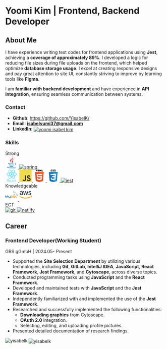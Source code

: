 # **Yoomi Kim | Frontend, Backend Developer**

## **About Me**

I have experience writing test codes for frontend applications using **Jest**, achieving a **coverage of approximately 89%**. I developed a logic for reducing file sizes during file uploads on the frontend, which helped optimize **database storage usage**. I excel at creating responsive designs and pay great attention to site UI, constantly striving to improve by learning tools like **Figma**.

I am **familiar with backend development** and have experience in **API integration**, ensuring seamless communication between systems.

### **Contact**

- **Github**: https://github.com/YisabelK/
- **Email**: **isabelyumi37@gmail.com**
- **LinkedIn**: <a href="https://www.linkedin.com/in/yoomi-isabel-kim-4855572b7/" target="blank"><img align="center" src="https://raw.githubusercontent.com/rahuldkjain/github-profile-readme-generator/master/src/images/icons/Social/linked-in-alt.svg" alt="yoomi isabel kim" height="30" width="40" /></a>
</p>

<h3 align="left">Skills</h3>
<p align="left">
Strong
<br/> 
<a href="https://www.java.com" target="blank" rel="noreferrer">
<img src="https://raw.githubusercontent.com/devicons/devicon/master/icons/java/java-original.svg" alt="java" width="40" height="40"/>
</a>
<a href="https://spring.io/" target="blank" rel="noreferrer">
<img src="https://www.vectorlogo.zone/logos/springio/springio-icon.svg" alt="spring" width="40" height="40"/>
</a>
<br/>
<a href="https://reactjs.org/" target="blank" rel="noreferrer">
<img src="https://raw.githubusercontent.com/devicons/devicon/master/icons/react/react-original-wordmark.svg" alt="react" width="40" height="40"/>
</a>
<a href="https://developer.mozilla.org/en-US/docs/Web/JavaScript" target="blank" rel="noreferrer">
<img src="https://raw.githubusercontent.com/devicons/devicon/master/icons/javascript/javascript-original.svg" alt="javascript" width="40" height="40"/>
</a>
<a href="https://www.w3.org/html/" target="blank" rel="noreferrer">
<img src="https://raw.githubusercontent.com/devicons/devicon/master/icons/html5/html5-original-wordmark.svg" alt="html5" width="40" height="40"/>
</a>
<a href="https://www.w3schools.com/css/" target="blank" rel="noreferrer">
<img src="https://raw.githubusercontent.com/devicons/devicon/master/icons/css3/css3-original-wordmark.svg" alt="css3" width="40" height="40"/>
</a>
<a href="https://jestjs.io" target="_blank" rel="noreferrer"> 
<img src="https://www.vectorlogo.zone/logos/jestjsio/jestjsio-icon.svg" alt="jest" width="40" height="40"/> 
</a>
<br/>
Knowledgeable
<br/>
<a href="https://www.mysql.com/" target="blank" rel="noreferrer">
<img src="https://raw.githubusercontent.com/devicons/devicon/master/icons/mysql/mysql-original-wordmark.svg" alt="mysql" width="40" height="40"/>
</a>
<a href="https://aws.amazon.com" target="blank" rel="noreferrer">
<img src="https://raw.githubusercontent.com/devicons/devicon/master/icons/amazonwebservices/amazonwebservices-original-wordmark.svg" alt="aws" width="40" height="40"/>
</a>
<br/>
ECT
<br/>
<a href="https://git-scm.com/" target="blank" rel="noreferrer">
<img src="https://www.vectorlogo.zone/logos/git-scm/git-scm-icon.svg" alt="git" width="40" height="40"/>
</a>
<a href="https://www.netlify.com/" target="blank" rel="noreferrer">
<img src="https://www.vectorlogo.zone/logos/netlify/netlify-icon.svg" alt="netlify" width="40" height="40"/>
</a>
</p>

## **Career**

### Frontend Developer(Working Student)

GRS gGmbH | 2024.05- Present

- Supported the **Site Selection Department** by utilizing various technologies, including **Git**, **GitLab**, **IntelliJ IDEA**, **JavaScript**, **React Framework**, **Jest Framework**, and **Cytoscape**, across diverse topics.
- Conducted programming tasks using **JavaScript** and the **React Framework**.
- Developed and maintained tests with **JavaScript** and the **Jest Framework**.
- Independently familiarized with and implemented the use of the **Jest Framework**.
- Researched and successfully implemented the following functionalities:
    - **Downloading graphics** from Cytoscape.
    - **OAuth 2.0** integration.
    - Selecting, editing, and uploading profile pictures.
- Presented detailed documentation of research findings.



<p><img align="left" src="https://github-readme-stats.vercel.app/api/top-langs?username=yisabelk&show_icons=true&theme=onedark&locale=en&layout=compact" alt="yisabelk" /></p>

<p>&nbsp;<img align="center" src="https://github-readme-stats.vercel.app/api?username=yisabelk&show_icons=true&locale=en" alt="yisabelk" /></p>
